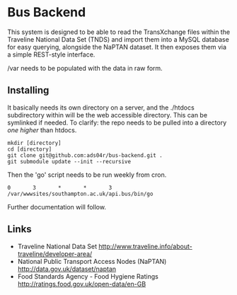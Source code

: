 Bus Backend
===========

This system is designed to be able to read the TransXchange files within the
Traveline National Data Set (TNDS) and import them into a MySQL database for
easy querying, alongside the NaPTAN dataset. It then exposes them via a simple
REST-style interface.

/var needs to be populated with the data in raw form.

Installing
----------

It basically needs its own directory on a server, and the ./htdocs subdirectory
within will be the web accessible directory. This can be symlinked if needed.
To clarify: the repo needs to be pulled into a directory *one higher* than
htdocs.

```
mkdir [directory]
cd [directory]
git clone git@github.com:ads04r/bus-backend.git .
git submodule update --init --recursive
```

Then the 'go' script needs to be run weekly from cron.

```
0       3       *       *       3       /var/wwwsites/southampton.ac.uk/api.bus/bin/go
```


Further documentation will follow.

Links
-----
* Traveline National Data Set
  http://www.traveline.info/about-traveline/developer-area/
* National Public Transport Access Nodes (NaPTAN)
  http://data.gov.uk/dataset/naptan
* Food Standards Agency - Food Hygiene Ratings
  http://ratings.food.gov.uk/open-data/en-GB
